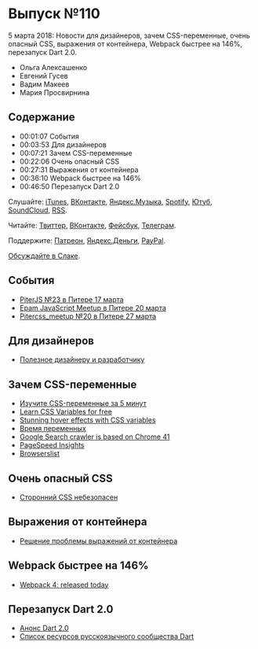 # Выпуск №110

5 марта 2018: Новости для дизайнеров, зачем CSS-переменные, очень опасный CSS, выражения от контейнера, Webpack быстрее на 146%, перезапуск Dart 2.0.

- Ольга Алексашенко
- Евгений Гусев
- Вадим Макеев
- Мария Просвирнина

## Содержание

- 00:01:07 События
- 00:03:53 Для дизайнеров
- 00:07:21 Зачем CSS-переменные
- 00:22:06 Очень опасный CSS
- 00:27:31 Выражения от контейнера
- 00:36:10 Webpack быстрее на 146%
- 00:46:50 Перезапуск Dart 2.0

Слушайте: [iTunes](https://itunes.apple.com/podcast/id1080500016), [ВКонтакте](https://vk.com/podcasts-32017543), [Яндекс.Музыка](https://music.yandex.ru/album/6245956), [Spotify](https://open.spotify.com/show/3rzAcADjpBpXt73L0epTjV), [Ютуб](https://www.youtube.com/playlist?list=PLMBnwIwFEFHcwuevhsNXkFTcadeX5R1Go), [SoundCloud](https://soundcloud.com/web-standards), [RSS](https://web-standards.ru/podcast/feed/).

Читайте: [Твиттер](https://twitter.com/webstandards_ru), [ВКонтакте](https://vk.com/webstandards_ru), [Фейсбук](https://www.facebook.com/webstandardsru), [Телеграм](https://t.me/webstandards_ru).

Поддержите: [Патреон](https://www.patreon.com/webstandards_ru), [Яндекс.Деньги](https://money.yandex.ru/to/41001119329753), [PayPal](https://www.paypal.me/pepelsbey).

[Обсуждайте в Слаке](http://slack.web-standards.ru/).

## События

- [PiterJS №23 в Питере 17 марта](https://meetabit.com/events/piterjs-23)
- [Epam JavaScript Meetup в Питере 20 марта](https://events.epam.com/events/js-meetup-spb)
- [Pitercss_meetup №20 в Питере 27 марта](https://pitercss.timepad.ru/)

## Для дизайнеров

- [Полезное дизайнеру и разработчику](https://habrahabr.ru/post/350350/)

## Зачем CSS-переменные

- [Изучите CSS-переменные за 5 минут](https://medium.com/p/3a5dc6193857)
- [Learn CSS Variables for free](https://scrimba.com/g/gcssvariables)
- [Stunning hover effects with CSS variables](https://medium.com/p/f855e7b95330)
- [Время переменных](https://medium.com/p/429d9dc4499)
- [Google Search crawler is based on Chrome 41](https://twitter.com/ebidel/status/968989651888295936)
- [PageSpeed Insights](https://developers.google.com/speed/pagespeed/insights/)
- [Browserslist](https://github.com/ai/browserslist)

## Очень опасный CSS

- [Сторонний CSS небезопасен](http://css-live.ru/articles-css/storonnij-css-nebezopasen.html)

## Выражения от контейнера

- [Решение проблемы выражений от контейнера](http://css-live.ru/javascript/otzyvchivye-komponenty-reshenie-problemy-vyrazhenij-ot-kontejnera.html)

## Webpack быстрее на 146%

- [Webpack 4: released today](https://medium.com/p/6cdb994702d4)

## Перезапуск Dart 2.0

- [Анонс Dart 2.0](https://habrahabr.ru/company/wrike/blog/349790/)
- [Список ресурсов русскоязычного сообщества Dart](https://gist.github.com/bunopus/3c8cc4b950cbcafd61b195a1fbeab6ad)
